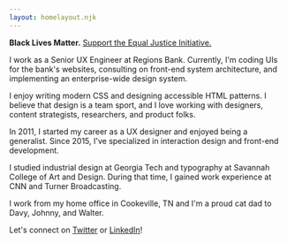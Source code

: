 ```yaml
---
layout: homelayout.njk
---
```


**Black Lives Matter.** [Support the Equal Justice Initiative.](https://support.eji.org/give/153413/#!/donation/checkout) </a>

I work as a Senior UX Engineer at Regions Bank. Currently, I'm coding UIs for the bank's websites, consulting on front-end system architecture, and implementing an enterprise-wide design system.

I enjoy writing modern CSS and designing accessible HTML patterns. I believe that design is a team sport, and I love working with designers, content strategists, researchers, and product folks.

In 2011, I started my career as a UX designer and enjoyed being a generalist. Since 2015, I've specialized in interaction design and front-end development.

I studied industrial design at Georgia Tech and typography at Savannah College of Art and Design. During that time, I gained work experience at CNN and Turner Broadcasting.

I work from my home office in Cookeville, TN and I'm a proud cat dad to Davy, Johnny, and Walter.

Let's connect on [Twitter](https://twitter.com/aharvard) or [LinkedIn](https://www.linkedin.com/in/aharvard/)!
